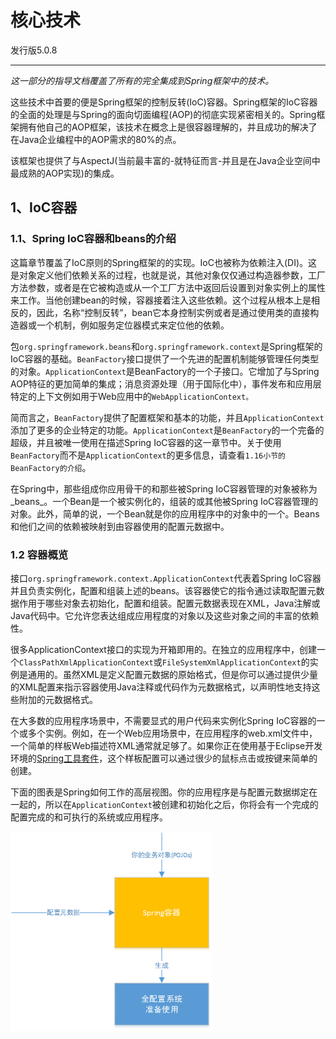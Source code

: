 # 核心技术

发行版5.0.8

---

_这一部分的指导文档覆盖了所有的完全集成到Spring框架中的技术。_

这些技术中首要的便是Spring框架的控制反转\(IoC\)容器。Spring框架的IoC容器的全面的处理是与Spring的面向切面编程\(AOP\)的彻底实现紧密相关的。Spring框架拥有他自己的AOP框架，该技术在概念上是很容器理解的，并且成功的解决了在Java企业编程中的AOP需求的80%的点。

该框架也提供了与AspectJ\(当前最丰富的-就特征而言-并且是在Java企业空间中最成熟的AOP实现\)的集成。

## 1、IoC容器

### 1.1、Spring IoC容器和beans的介绍

这篇章节覆盖了IoC原则的Spring框架的的实现。IoC也被称为依赖注入\(DI\)。这是对象定义他们依赖关系的过程，也就是说，其他对象仅仅通过构造器参数，工厂方法参数，或者是在它被构造或从一个工厂方法中返回后设置到对象实例上的属性来工作。当他创建bean的时候，容器接着注入这些依赖。这个过程从根本上是相反的，因此，名称“控制反转”，bean它本身控制实例或者是通过使用类的直接构造器或一个机制，例如服务定位器模式来定位他的依赖。

包`org.springframework.beans`和`org.springframework.context`是Spring框架的IoC容器的基础。`BeanFactory`接口提供了一个先进的配置机制能够管理任何类型的对象。`ApplicationContext`是BeanFactory的一个子接口。它增加了与Spring AOP特征的更加简单的集成；消息资源处理（用于国际化中），事件发布和应用层特定的上下文例如用于Web应用中的`WebApplicationContext。`

简而言之，`BeanFactory`提供了配置框架和基本的功能，并且`ApplicationContext`添加了更多的企业特定的功能。`ApplicationContext`是`BeanFactory`的一个完备的超级，并且被唯一使用在描述Spring IoC容器的这一章节中。关于使用`BeanFactory`而不是`ApplicationContext`的更多信息，请查看`1.16小节的BeanFactory的介绍`。

在Spring中，那些组成你应用骨干的和那些被Spring IoC容器管理的对象被称为_beans_。一个Bean是一个被实例化的，组装的或其他被Spring IoC容器管理的对象。此外，简单的说，一个Bean就是你的应用程序中的对象中的一个。Beans和他们之间的依赖被映射到由容器使用的配置元数据中。

### 1.2 容器概览

接口`org.springframework.context.ApplicationContext`代表着Spring IoC容器并且负责实例化，配置和组装上述的beans。该容器使它的指令通过读取配置元数据作用于哪些对象去初始化，配置和组装。配置元数据表现在XML，Java注解或Java代码中。它允许您表达组成应用程度的对象以及这些对象之间的丰富的依赖性。

很多ApplicationContext接口的实现为开箱即用的。在独立的应用程序中，创建一个`ClassPathXmlApplicationContext`或`FileSystemXmlApplicationContext`的实例是通用的。虽然XML是定义配置元数据的原始格式，但是你可以通过提供少量的XML配置来指示容器使用Java注释或代码作为元数据格式，以声明性地支持这些附加的元数据格式。

在大多数的应用程序场景中，不需要显式的用户代码来实例化Spring IoC容器的一个或多个实例。例如，在一个Web应用场景中，在应用程序的web.xml文件中，一个简单的样板Web描述符XML通常就足够了。如果你正在使用基于Eclipse开发环境的[Spring工具套件](https://spring.io/tools/sts)，这个样板配置可以通过很少的鼠标点击或按键来简单的创建。

下面的图表是Spring如何工作的高层视图。你的应用程序是与配置元数据绑定在一起的，所以在`ApplicationContext`被创建和初始化之后，你将会有一个完成的配置完成的和可执行的系统或应用程序。

![](/assets/IoC容器.png)





